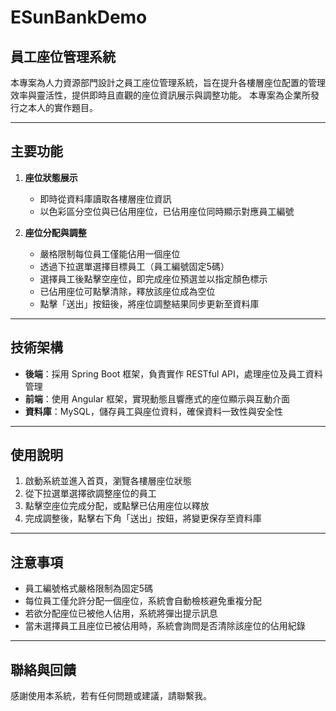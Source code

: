 # ESunBankDemo  
## 員工座位管理系統

本專案為人力資源部門設計之員工座位管理系統，旨在提升各樓層座位配置的管理效率與靈活性，提供即時且直觀的座位資訊展示與調整功能。
本專案為企業所發行之本人的實作題目。

---

## 主要功能

1. **座位狀態展示**  
   - 即時從資料庫讀取各樓層座位資訊  
   - 以色彩區分空位與已佔用座位，已佔用座位同時顯示對應員工編號  

2. **座位分配與調整**  
   - 嚴格限制每位員工僅能佔用一個座位  
   - 透過下拉選單選擇目標員工（員工編號固定5碼）  
   - 選擇員工後點擊空座位，即完成座位預選並以指定顏色標示  
   - 已佔用座位可點擊清除，釋放該座位成為空位  
   - 點擊「送出」按鈕後，將座位調整結果同步更新至資料庫  

---

## 技術架構

- **後端**：採用 Spring Boot 框架，負責實作 RESTful API，處理座位及員工資料管理  
- **前端**：使用 Angular 框架，實現動態且響應式的座位顯示與互動介面  
- **資料庫**：MySQL，儲存員工與座位資料，確保資料一致性與安全性  

---

## 使用說明

1. 啟動系統並進入首頁，瀏覽各樓層座位狀態  
2. 從下拉選單選擇欲調整座位的員工  
3. 點擊空座位完成分配，或點擊已佔用座位以釋放  
4. 完成調整後，點擊右下角「送出」按鈕，將變更保存至資料庫  

---

## 注意事項

- 員工編號格式嚴格限制為固定5碼  
- 每位員工僅允許分配一個座位，系統會自動檢核避免重複分配  
- 若欲分配座位已被他人佔用，系統將彈出提示訊息  
- 當未選擇員工且座位已被佔用時，系統會詢問是否清除該座位的佔用紀錄  

---

## 聯絡與回饋

感謝使用本系統，若有任何問題或建議，請聯繫我。

